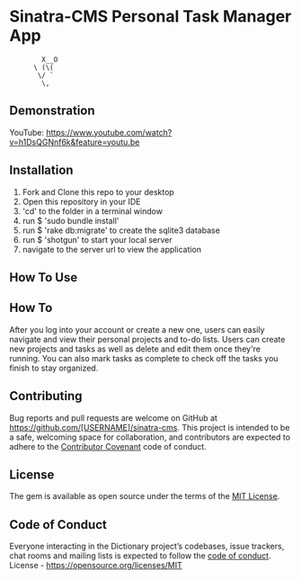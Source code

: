 # Sinatra-CMS Personal Task Manager App


            X__O
          \ (\(
           \/ `
            \,



## Demonstration

YouTube: https://www.youtube.com/watch?v=h1DsQGNnf6k&feature=youtu.be

## Installation

1. Fork and Clone this repo to your desktop
2. Open this repository in your IDE
2. 'cd' to the folder in a terminal window
3. run 
      $ 'sudo bundle install'
4. run 
      $ 'rake db:migrate' 
    to create the sqlite3 database
4. run 
      $ 'shotgun' 
    to start your local server
5. navigate to the server url to view the application

## How To Use

## How To

After you log into your account or create a new one, users can easily navigate and view their personal projects and to-do lists. 
Users can create new projects and tasks as well as delete and edit them once they're running.
You can also mark tasks as complete to check off the tasks you finish to stay organized.

## Contributing

Bug reports and pull requests are welcome on GitHub at https://github.com/[USERNAME]/sinatra-cms. This project is intended to be a safe, welcoming space for collaboration, and contributors are expected to adhere to the [Contributor Covenant](http://contributor-covenant.org) code of conduct.

## License

The gem is available as open source under the terms of the [MIT License](https://opensource.org/licenses/MIT).

## Code of Conduct

Everyone interacting in the Dictionary project’s codebases, issue trackers, chat rooms and mailing lists is expected to follow the [code of conduct](https://github.com/[USERNAME]/dictionary/blob/master/CODE_OF_CONDUCT.md).
License - https://opensource.org/licenses/MIT